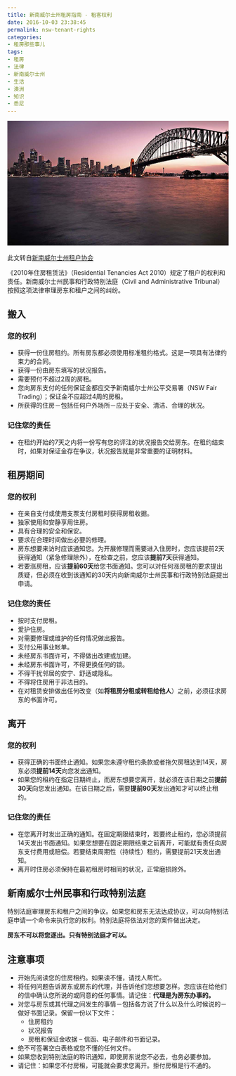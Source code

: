 ```yaml
---
title: 新南威尔士州租房指南 - 租客权利
date: 2016-10-03 23:38:45
permalink: nsw-tenant-rights
categories:
- 租房那些事儿
tags:
- 租房
- 法律
- 新南威尔士州
- 生活
- 澳洲
- 知识
- 悉尼
---
```


![悉尼租房](/uploads/2016/10/sydney.jpg)

此文转自[新南威尔士州租户协会](http://www.tenants.org.au/)

《2010年住房租赁法》（Residential Tenancies Act 2010）规定了租户的权利和责任。新南威尔士州民事和行政特别法庭（Civil and Administrative Tribunal）按照这项法律审理房东和租户之间的纠纷。
<!-- more -->
## 搬入

### 您的权利

- 获得一份住房租约。所有房东都必须使用标准租约格式。这是一项具有法律约束力的合同。
- 获得一份由房东填写的状况报告。
- 需要预付不超过2周的房租。
- 您向房东支付的任何保证金都应交予新南威尔士州公平交易署（NSW Fair Trading）；保证金不应超过4周的房租。
- 所获得的住房－包括任何户外场所－应处于安全、清洁、合理的状况。

### 记住您的责任

- 在租约开始的7天之内将一份写有您的评注的状况报告交给房东。在租约结束时，如果对保证金存在争议，状况报告就是非常重要的证明材料。

## 租房期间

### 您的权利

- 在亲自支付或使用支票支付房租时获得房租收据。
- 独家使用和安静享用住房。
- 具有合理的安全和保安。
- 要求在合理时间做出必要的修理。
- 房东想要来访时应该通知您。为开展修理而需要进入住房时，您应该提前2天获得通知（紧急修理除外），在检查之前，您应该**提前7天**获得通知。
- 若要涨房租，应该**提前60天**给您书面通知。您可以对任何涨房租的要求提出质疑，但必须在收到该通知的30天内向新南威尔士州民事和行政特别法庭提出申请。

### 记住您的责任

- 按时支付房租。
- 爱护住房。
- 对需要修理或维护的任何情况做出报告。
- 支付公用事业帐单。
- 未经房东书面许可，不得做出改建或加建。
- 未经房东书面许可，不得更换任何的锁。
- 不得干扰邻居的安宁、舒适或隐私。
- 不得将住房用于非法目的。
- 在对租赁安排做出任何改变（如**将租房分租或转租给他人**）之前，必须征求房东的书面许可。

## 离开

### 您的权利

- 获得正确的书面终止通知。如果您未遵守租约条款或者拖欠房租达到14天，房东必须**提前14天**向您发出通知。
- 如果您的租约在指定日期终止，而房东想要您离开，就必须在该日期之前**提前30天**向您发出通知。在该日期之后，需要**提前90天**发出通知才可以终止租约。

### 记住您的责任

- 在您离开时发出正确的通知。在固定期限结束时，若要终止租约，您必须提前14天发出书面通知。如果您想要在固定期限结束之前离开，可能就有责任向房东支付费用或赔偿。若要结束周期性（持续性）租约，需要提前21天发出通知。
- 离开时住房必须保持在最初租房时相同的状况，正常磨损除外。

## 新南威尔士州民事和行政特别法庭

特别法庭审理房东和租户之间的争议。如果您和房东无法达成协议，可以向特别法庭申请一个命令来执行您的权利。特别法庭将依法对您的案件做出决定。

**房东不可以将您逐出。只有特别法庭才可以。**

## 注意事项

- 开始先阅读您的住房租约。如果读不懂，请找人帮忙。
- 将任何问题告诉房东或房东的代理，并告诉他们您想要怎样。您应该在给他们的信中确认您所说的或同意的任何事情。请记住：**代理是为房东办事的。**
- 对您与房东或其代理之间发生的事情－包括各方说了什么以及什么时候说的－做好书面记录。保留一份以下文件：
  - 住房租约
  - 状况报告
  - 房租和保证金收据
  – 信函、电子邮件和书面记录。
- 绝不可签署空白表格或您不懂的任何文件。
- 如果您收到特别法庭的聆讯通知，即使房东说您不必去，也务必要参加。
- 请记住：如果您不付房租，可能就会要求您离开。拒付房租是行不通的。
